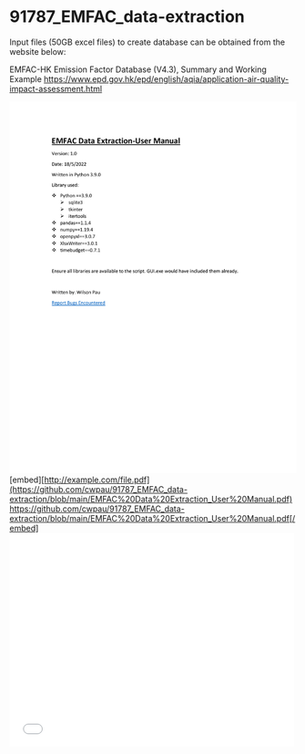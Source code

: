 # 91787_EMFAC_data-extraction

Input files (50GB excel files) to create database can be obtained from the website below:

EMFAC-HK Emission Factor Database (V4.3), Summary and Working Example 
https://www.epd.gov.hk/epd/english/aqia/application-air-quality-impact-assessment.html

<a href="https://github.com/cwpau/91787_EMFAC_data-extraction/blob/main/EMFAC%20Data%20Extraction_User%20Manual.pdf" class="image fit"><img src="https://github.com/cwpau/91787_EMFAC_data-extraction/blob/main/EMFAC%20Data%20Extraction_User%20Manual.pdf" alt=""></a>
[embed][http://example.com/file.pdf](https://github.com/cwpau/91787_EMFAC_data-extraction/blob/main/EMFAC%20Data%20Extraction_User%20Manual.pdf)https://github.com/cwpau/91787_EMFAC_data-extraction/blob/main/EMFAC%20Data%20Extraction_User%20Manual.pdf[/embed]
<embed src="[http://example.com/the.pdf](https://github.com/cwpau/91787_EMFAC_data-extraction/blob/main/EMFAC%20Data%20Extraction_User%20Manual.pdf)https://github.com/cwpau/91787_EMFAC_data-extraction/blob/main/EMFAC%20Data%20Extraction_User%20Manual.pdf" width="500" height="375" 
 type="application/pdf">

